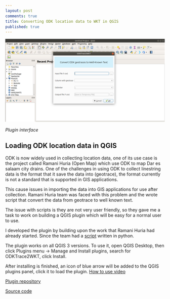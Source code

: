 ```yaml
---
layout: post
comments: true
title: Converting ODK location data to WKT in QGIS
published: true
---
```



![](https://raw.githubusercontent.com/samweli/jekyll-now/master/images/odktrace2wkt.png)

_Plugin interface_

## Loading ODK location data in QGIS

ODK is now widely used in collecting location data, one of its use case is the project called Ramani Huria (Open Map) which use ODK to map Dar es salaam city drains. One of the challenges in using ODK to collect linestring data is the format that it save the data into (geotrace), the format currently is not a standard that is supported in GIS applications.

This cause issues in importing the data into GIS applications for use after collection. Ramani Huria team was faced with this problem and the wrote script that convert the data from geotrace to well known text. 

The issue with scripts is they are not very user friendly, so they gave me a task to work on building a QGIS plugin which will be easy for a normal user to use.

I developed the plugin by building upon the work that Ramani Huria had already started. Since the team had a [script](https://github.com/ivangayton/ODK_geotrace_to_WKT/blob/master/lines_to_wkt.py) written in python.

The plugin works on  all QGIS 3 versions.
To use it, open QGIS Desktop, then click Plugins menu -> Manage and Install plugins, search for ODKTrace2WKT, click Install.

After installing is finished, an icon of blue arrow will be added to the QGIS plugins panel, click it to load the plugin.
[How to use video](https://www.youtube.com/watch?v=GvxkoVP0-Dc)


[Plugin repository](https://plugins.qgis.org/plugins/odktrace2wkt/)

[Source code](https://github.com/Samweli/odktrace2wkt)


